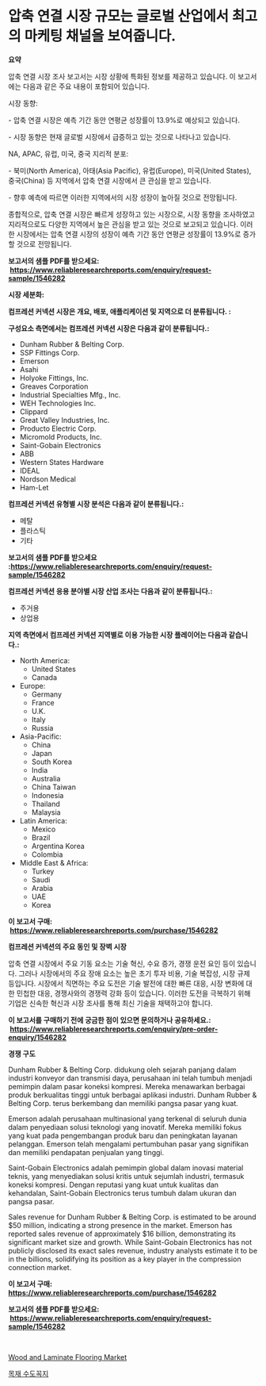 <p><h1>압축 연결 시장 규모는 글로벌 산업에서 최고의 마케팅 채널을 보여줍니다.</h1></p><p><strong>요약</strong></p>
<p><p>압축 연결 시장 조사 보고서는 시장 상황에 특화된 정보를 제공하고 있습니다. 이 보고서에는 다음과 같은 주요 내용이 포함되어 있습니다.</p><p>시장 동향:</p><p>- 압축 연결 시장은 예측 기간 동안 연평균 성장률이 13.9%로 예상되고 있습니다.</p><p>- 시장 동향은 현재 글로벌 시장에서 급증하고 있는 것으로 나타나고 있습니다.</p><p>NA, APAC, 유럽, 미국, 중국 지리적 분포:</p><p>- 북미(North America), 아태(Asia Pacific), 유럽(Europe), 미국(United States), 중국(China) 등 지역에서 압축 연결 시장에서 큰 관심을 받고 있습니다.</p><p>- 향후 예측에 따르면 이러한 지역에서의 시장 성장이 높아질 것으로 전망됩니다.</p><p>종합적으로, 압축 연결 시장은 빠르게 성장하고 있는 시장으로, 시장 동향을 조사하였고 지리적으로도 다양한 지역에서 높은 관심을 받고 있는 것으로 보고되고 있습니다. 이러한 시장에서는 압축 연결 시장의 성장이 예측 기간 동안 연평균 성장률이 13.9%로 증가할 것으로 전망됩니다.</p></p>
<p><strong>보고서의 샘플 PDF를 받으세요: &nbsp;<a href="https://www.reliableresearchreports.com/enquiry/request-sample/1546282">https://www.reliableresearchreports.com/enquiry/request-sample/1546282</a></strong></p>
<p><strong>시장 세분화:</strong></p>
<p><strong> 컴프레션 커넥션 시장은 개요, 배포, 애플리케이션 및 지역으로 더 분류됩니다. :</strong></p>
<p><strong>구성요소 측면에서는 컴프레션 커넥션 시장은 다음과 같이 분류됩니다.:</strong></p>
<p><ul><li>Dunham Rubber & Belting Corp.</li><li>SSP Fittings Corp.</li><li>Emerson</li><li>Asahi</li><li>Holyoke Fittings, Inc.</li><li>Greaves Corporation</li><li>Industrial Specialties Mfg., Inc.</li><li>WEH Technologies Inc.</li><li>Clippard</li><li>Great Valley Industries, Inc.</li><li>Producto Electric Corp.</li><li>Micromold Products, Inc.</li><li>Saint-Gobain Electronics</li><li>ABB</li><li>Western States Hardware</li><li>IDEAL</li><li>Nordson Medical</li><li>Ham-Let</li></ul></p>
<p><strong> 컴프레션 커넥션 유형별 시장 분석은 다음과 같이 분류됩니다.:</strong></p>
<p><ul><li>메탈</li><li>플라스틱</li><li>기타</li></ul></p>
<p><strong>보고서의 샘플 PDF를 받으세요 :<a href="https://www.reliableresearchreports.com/enquiry/request-sample/1546282">https://www.reliableresearchreports.com/enquiry/request-sample/1546282</a></strong></p>
<p><strong> 컴프레션 커넥션 응용 분야별 시장 산업 조사는 다음과 같이 분류됩니다.:</strong></p>
<p><ul><li>주거용</li><li>상업용</li></ul></p>
<p><strong>지역 측면에서 컴프레션 커넥션 지역별로 이용 가능한 시장 플레이어는 다음과 같습니다.:</strong></p>
<p><ul>
    <li>
        North America:
        <ul>
            <li>United States</li>
            <li>Canada</li>
        </ul>
    </li>
    <li>
        Europe:
        <ul>
            <li>Germany</li>
            <li>France</li>
            <li>U.K.</li>
            <li>Italy</li>
            <li>Russia</li>
        </ul>
    </li>
    <li>
        Asia-Pacific:
        <ul>
            <li>China</li>
            <li>Japan</li>
            <li>South Korea</li>
            <li>India</li>
            <li>Australia</li>
            <li>China Taiwan</li>
            <li>Indonesia</li>
            <li>Thailand</li>
            <li>Malaysia</li>
        </ul>
    </li>
    <li>
        Latin America:
        <ul>
            <li>Mexico</li>
            <li>Brazil</li>
            <li>Argentina Korea</li>
            <li>Colombia</li>
        </ul>
    </li>
    <li>
        Middle East & Africa:
        <ul>
            <li>Turkey</li>
            <li>Saudi</li>
            <li>Arabia</li>
            <li>UAE</li>
            <li>Korea</li>
        </ul>
    </li>
    </ul></p>
<p><strong>이 보고서 구매: &nbsp;<a href="https://www.reliableresearchreports.com/purchase/1546282">https://www.reliableresearchreports.com/purchase/1546282</a></strong></p>
<p><strong>컴프레션 커넥션의 주요 동인 및 장벽 시장</strong></p>
<p><p>압축 연결 시장에서 주요 기동 요소는 기술 혁신, 수요 증가, 경쟁 운전 요인 등이 있습니다. 그러나 시장에서의 주요 장애 요소는 높은 초기 투자 비용, 기술 복잡성, 시장 규제 등입니다. 시장에서 직면하는 주요 도전은 기술 발전에 대한 빠른 대응, 시장 변화에 대한 민첩한 대응, 경쟁사와의 경쟁력 강화 등이 있습니다. 이러한 도전을 극복하기 위해 기업은 신속한 혁신과 시장 조사를 통해 최신 기술을 채택하고야 합니다.</p></p>
<p><strong>이 보고서를 구매하기 전에 궁금한 점이 있으면 문의하거나 공유하세요.: &nbsp;<a href="https://www.reliableresearchreports.com/enquiry/pre-order-enquiry/1546282">https://www.reliableresearchreports.com/enquiry/pre-order-enquiry/1546282</a></strong></p>
<p><strong>경쟁 구도</strong></p>
<p><p>Dunham Rubber & Belting Corp. didukung oleh sejarah panjang dalam industri konveyor dan transmisi daya, perusahaan ini telah tumbuh menjadi pemimpin dalam pasar koneksi kompresi. Mereka menawarkan berbagai produk berkualitas tinggi untuk berbagai aplikasi industri. Dunham Rubber & Belting Corp. terus berkembang dan memiliki pangsa pasar yang kuat.</p><p>Emerson adalah perusahaan multinasional yang terkenal di seluruh dunia dalam penyediaan solusi teknologi yang inovatif. Mereka memiliki fokus yang kuat pada pengembangan produk baru dan peningkatan layanan pelanggan. Emerson telah mengalami pertumbuhan pasar yang signifikan dan memiliki pendapatan penjualan yang tinggi.</p><p>Saint-Gobain Electronics adalah pemimpin global dalam inovasi material teknis, yang menyediakan solusi kritis untuk sejumlah industri, termasuk koneksi kompresi. Dengan reputasi yang kuat untuk kualitas dan kehandalan, Saint-Gobain Electronics terus tumbuh dalam ukuran dan pangsa pasar.</p><p>Sales revenue for Dunham Rubber & Belting Corp. is estimated to be around $50 million, indicating a strong presence in the market. Emerson has reported sales revenue of approximately $16 billion, demonstrating its significant market size and growth. While Saint-Gobain Electronics has not publicly disclosed its exact sales revenue, industry analysts estimate it to be in the billions, solidifying its position as a key player in the compression connection market.</p></p>
<p><strong>이 보고서 구매: &nbsp; <a href="https://www.reliableresearchreports.com/purchase/1546282">https://www.reliableresearchreports.com/purchase/1546282</a></strong></p>
<p><strong>보고서의 샘플 PDF를 받으세요: &nbsp;<a href="https://www.reliableresearchreports.com/enquiry/request-sample/1546282">https://www.reliableresearchreports.com/enquiry/request-sample/1546282</a></strong><strong></strong></p>
<p>&nbsp;</p>
<p><p><a href="https://butternut-bug-553.notion.site/Wood-and-Laminate-Flooring-Market-Size-2024-2031-Global-Industrial-Analysis-Key-Geographical-Regi-7640bf0d92224a0fb7b31fb42771445f">Wood and Laminate Flooring Market</a></p><p><a href="https://github.com/fernandotryO5lson96765/Market-Research-Report-List-1/blob/main/130995013354.md">목재 수도꼭지</a></p></p>
